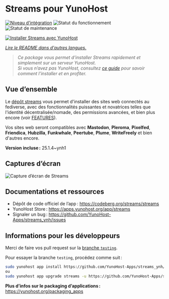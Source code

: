 <!--
Nota bene : ce README est automatiquement généré par <https://github.com/YunoHost/apps/tree/master/tools/readme_generator>
Il NE doit PAS être modifié à la main.
-->

# Streams pour YunoHost

[![Niveau d’intégration](https://apps.yunohost.org/badge/integration/streams)](https://ci-apps.yunohost.org/ci/apps/streams/)
![Statut du fonctionnement](https://apps.yunohost.org/badge/state/streams)
![Statut de maintenance](https://apps.yunohost.org/badge/maintained/streams)

[![Installer Streams avec YunoHost](https://install-app.yunohost.org/install-with-yunohost.svg)](https://install-app.yunohost.org/?app=streams)

*[Lire le README dans d'autres langues.](./ALL_README.md)*

> *Ce package vous permet d’installer Streams rapidement et simplement sur un serveur YunoHost.*  
> *Si vous n’avez pas YunoHost, consultez [ce guide](https://yunohost.org/install) pour savoir comment l’installer et en profiter.*

## Vue d’ensemble

Le [dépôt streams](https://codeberg.org/streams/streams/) vous permet d'installer des sites web connectés au fediverse, avec des fonctionnalités puissantes et novatrices telles que l'identité décentralisée/nomade, des permissions avancées, et bien plus encore (voir [FEATURES](https://codeberg.org/streams/streams/src/branch/dev/FEATURES_fr.md)).

Vos sites web seront compatibles avec **Mastodon**, **Pleroma**, **Pixelfed**, **Friendica**, **Hubzilla**, **Funkwhale**, **Peertube**, **Plume**, **WriteFreely** et bien d'autres encore.


**Version incluse :** 25.1.4~ynh1

## Captures d’écran

![Capture d’écran de Streams](./doc/screenshots/example.png)

## Documentations et ressources

- Dépôt de code officiel de l’app : <https://codeberg.org/streams/streams>
- YunoHost Store : <https://apps.yunohost.org/app/streams>
- Signaler un bug : <https://github.com/YunoHost-Apps/streams_ynh/issues>

## Informations pour les développeurs

Merci de faire vos pull request sur la [branche `testing`](https://github.com/YunoHost-Apps/streams_ynh/tree/testing).

Pour essayer la branche `testing`, procédez comme suit :

```bash
sudo yunohost app install https://github.com/YunoHost-Apps/streams_ynh/tree/testing --debug
ou
sudo yunohost app upgrade streams -u https://github.com/YunoHost-Apps/streams_ynh/tree/testing --debug
```

**Plus d’infos sur le packaging d’applications :** <https://yunohost.org/packaging_apps>
